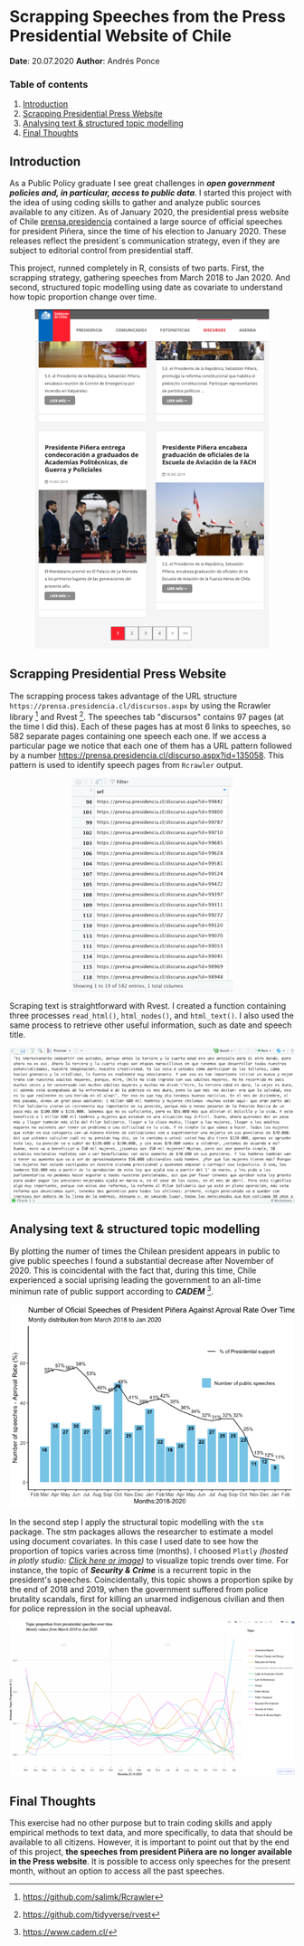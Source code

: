 # Scrapping Speeches from the Press Presidential Website of Chile #
**Date**:  20.07.2020
**Author**: Andrés Ponce

### Table of contents
1. [Introduction](#introduction)
2. [Scrapping Presidential Press Website](#paragraph1)
3. [Analysing text & structured topic modelling](#paragraph2)
4. [Final Thoughts](#paragraph3)

## Introduction <a name="introduction"></a>
As a Public Policy graduate I see great challenges in **_open government policies and, in particular, access to public data_**. I started this project with the idea of using coding skills to gather and analyze public sources available to any citizen. As of January 2020, the presidential press website of Chile [prensa.presidencia](https://prensa.presidencia.cl/discursos.aspx) contained a large source of official speeches for president Piñera, since the time of his election to January 2020. These releases reflect the president´s communication strategy, even if they are subject to editorial control from presidential staff.

This project, runned completely in R, consists of two parts. First, the scrapping strategy, gathering speeches from March 2018 to Jan 2020. And second, structured topic modelling using date as covariate to understand how topic proportion change over time.  

<p align="center">
<img src="/assets/Screenshot%202020-07-19%20at%2012.13.08.png" height="600">
</p>

## Scrapping Presidential Press Website <a name="paragraph1"></a>
The scrapping process takes advantage of the URL structure `https://prensa.presidencia.cl/discursos.aspx` by using the Rcrawler library [^1] and Rvest [^2]. The speeches tab "discursos" contains 97 pages (at the time I did this). Each of these pages has at most 6 links to speeches, so 582 separate pages containing one speech each one. If we access a particular page we notice that each one of them has a URL pattern followed by a number https://prensa.presidencia.cl/discurso.aspx?id=135058. This pattern is used to identify speech pages from `Rcrawler` output.

<p align="center">
<img src="/assets/Lists of urls.png">
</p>

Scraping text is straightforward with Rvest. I created a function containing three processes `read_html()`, `html_nodes()`, and `html_text()`. I also used the same process to retrieve other useful information, such as date and speech title.

<p align="center">
<img src="/assets/speech.png">
</p>

## Analysing text & structured topic modelling <a name="paragraph2"></a>
By plotting the numer of times the Chilean president appears in public to give public speeches I found a substantial decrease after November of 2020. This is coincidental with the fact that, during this time, Chile experienced a social uprising leading the government to an all-time minimun rate of public support according to **_CADEM_** [^3].


<p align="center">
<img src="/assets/graph1.png">
</p>  

In the second step I apply the structural topic modelling with the `stm` package. The stm packages allows the researcher to estimate a model using document covariates. In this case I used date to see how the proportion of topics varies across time (months). I choosed `Plotly` _(hosted in plotly studio: [Click here or image](https://chart-studio.plotly.com/~Andres1986/1.embed?share_key=hkHUmY5lfL9zZc8nYvfVga))_ to visualize topic trends over time. For instance, the topic of **_Security & Crime_** is a recurrent topic in the president's speeches. Coincidentally, this topic shows a proportion spike by the end of 2018 and 2019, when the government suffered from police brutality scandals, first for killing an unarmed indigenous civilian and then for police repression in the social upheaval.    

<p align="center">
<img src="/assets/captura.png">
</p>  

## Final Thoughts <a name="paragraph3"></a>

This exercise had no other purpose but to train coding skills and apply empirical methods to text data, and more specifically, to data that should be available to all citizens. However, it is important to point out that by the end of this project, **the speeches from president Piñera are no longer available in the Press website**. It is possible to access only speeches for the present month, without an option to access all the past speeches.

[^1]: https://github.com/salimk/Rcrawler

[^2]: https://github.com/tidyverse/rvest

[^3]: https://www.cadem.cl/
